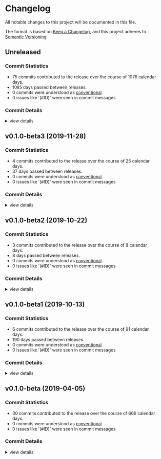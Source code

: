 # Changelog

All notable changes to this project will be documented in this file.

The format is based on [Keep a Changelog](https://keepachangelog.com/en/1.0.0/),
and this project adheres to [Semantic Versioning](https://semver.org/spec/v2.0.0.html).

## Unreleased

### Commit Statistics

<csr-read-only-do-not-edit/>

 - 75 commits contributed to the release over the course of 1076 calendar days.
 - 1085 days passed between releases.
 - 0 commits were understood as [conventional](https://www.conventionalcommits.org).
 - 0 issues like '(#ID)' were seen in commit messages

### Commit Details

<csr-read-only-do-not-edit/>

<details><summary>view details</summary>

 * **Uncategorized**
    - Add tokio as a public crate for easier library importing ([`3f9862b`](https://github.com/hid-io/hid-io-core/commit/3f9862b8d3429142658fbdbe1b885894a5cd9ceb))
    - Adding hid-io-client ([`77e5bd6`](https://github.com/hid-io/hid-io-core/commit/77e5bd6aa17a417939fec4bfba5f8ad2f6ee7ac5))
    - Fixes for PixelSetting and DirectSet capnp rpc ([`5394d79`](https://github.com/hid-io/hid-io-core/commit/5394d79da0b9fbc4a56bc104ca468e992be1241e))
    - Adding pixelSet and pixelSetting to capnp api ([`c742cf7`](https://github.com/hid-io/hid-io-core/commit/c742cf73c7de7f835318b25578fdd9dd741f1792))
    - Add pixel tool commands ([`980dc13`](https://github.com/hid-io/hid-io-core/commit/980dc138656b30f3707421b9478fed409fa54bf4))
    - Fixing clippy warnings ([`679d47d`](https://github.com/hid-io/hid-io-core/commit/679d47dd81a3cdd5b0fe9819b150a20022cf32e5))
    - Update capnproto schema to better describe manufacturing commands ([`486d854`](https://github.com/hid-io/hid-io-core/commit/486d854936b8fc2e51b5c4d50bce9e3b3760abde))
    - Add basic manufacturing test tooling ([`70020ee`](https://github.com/hid-io/hid-io-core/commit/70020eeb5d3b9597d04027b4c030fde627eff8f4))
    - Adding basic pixelSetting and pixelSet protos ([`25f5bf3`](https://github.com/hid-io/hid-io-core/commit/25f5bf3976645936d019024d83d4f4b4f5256a6e))
    - Add h0021(pixelset) h0026(directset) and update manufacturing commands ([`9eee16d`](https://github.com/hid-io/hid-io-core/commit/9eee16da20dd2be07fd83507d229da7124c45419))
    - Add h0030_openurl and CommandInterface for modules ([`69aee41`](https://github.com/hid-io/hid-io-core/commit/69aee411e1f0daf0e1f58b601a9696c49c8ce18a))
    - Add capnproto api for h0002_test and h0000_supported_ids ([`2979ac6`](https://github.com/hid-io/hid-io-core/commit/2979ac6adbe35213e41247545e7aa48d69407b8c))
    - Renaming defmt-impl feature to defmt ([`4f85e19`](https://github.com/hid-io/hid-io-core/commit/4f85e19aa908e7698a0962051f212e068900fc8c))
    - Switching to maintained memmap2 ([`8bab0ca`](https://github.com/hid-io/hid-io-core/commit/8bab0ca65d90851a3e27cdcbfd239f8f914cd49e))
    - Increment patch ([`6db862b`](https://github.com/hid-io/hid-io-core/commit/6db862b53552d417bb875d69de9eff422264eed7))
    - Fix tempfile usage so we no longer need the world_accessible patches ([`553a585`](https://github.com/hid-io/hid-io-core/commit/553a58557f5677fc55d19ee2867414a5dd7f5023))
    - Nightly clippy issues ([`bf655ee`](https://github.com/hid-io/hid-io-core/commit/bf655ee743dbb0b7033bbaf21343beb3e5024e89))
    - Updating linux dependencies to the latest versions ([`08e975d`](https://github.com/hid-io/hid-io-core/commit/08e975d360d50524e56cc2eb249cc3bfedf74993))
    - Fix clippy and build warnings ([`6f0ad47`](https://github.com/hid-io/hid-io-core/commit/6f0ad470ca2fb8342f7febb4cdc395bc1c38c689))
    - Remove bincode-core and serde dependencies ([`8d18fe9`](https://github.com/hid-io/hid-io-core/commit/8d18fe9809e7c3abdf6c1aa8812c20be893808f6))
    - Fixing test case issue with heapless ([`d34ef8c`](https://github.com/hid-io/hid-io-core/commit/d34ef8c1a76bb8846df41ca9969e8daab50e2e7b))
    - Adding basic defmt support to hid-io-protocol ([`c074bdb`](https://github.com/hid-io/hid-io-core/commit/c074bdbb73fe55a1a44d3c690df11883453d809c))
    - Updating to heapless 0.7 ([`674e724`](https://github.com/hid-io/hid-io-core/commit/674e724ae182af6c0d99f8012f1b4d489cced3df))
    - Adding versioning to hid-io-protocol ([`589db1e`](https://github.com/hid-io/hid-io-core/commit/589db1e80208dba0599149ab7f3283ce0b49d041))
    - Adding manufacturing-test support to examples ([`3213ebe`](https://github.com/hid-io/hid-io-core/commit/3213ebee96b1686272fff4f06c735baf9e2d2e04))
    - Fixing clippy errors ([`4d5e4d7`](https://github.com/hid-io/hid-io-core/commit/4d5e4d73daa6e2de08ff0378fe82f5b87701cd93))
    - Adding h0051 manufacturing test result ([`c8ce11c`](https://github.com/hid-io/hid-io-core/commit/c8ce11c6a5f9de8c4788e569b35945ccb85d522e))
    - Fixing h0030 and h0034 terminal commands ([`d58af7e`](https://github.com/hid-io/hid-io-core/commit/d58af7edb1081fed8ee3bb27876191b389258120))
    - More bring-up with hid-io-kibohd ([`e9c2cf3`](https://github.com/hid-io/hid-io-core/commit/e9c2cf38eae556a736203b8450633a0826d3b23f))
    - Fixing Sync packets ([`b83f996`](https://github.com/hid-io/hid-io-core/commit/b83f9960bd52eb0fbb4e31acaf66296fd2b6d72c))
    - More cleanup from hid-io-protocol integration ([`166ef4b`](https://github.com/hid-io/hid-io-core/commit/166ef4bf6fa93647484438c9d66224045a8825c4))
    - Integrated h0031 and h0034 into hid-io-core ([`32956aa`](https://github.com/hid-io/hid-io-core/commit/32956aadcec61588a433a03e5173406a21f7cf38))
    - Integrating more hid-io-protocol into hid-io-core ([`ef15ee1`](https://github.com/hid-io/hid-io-core/commit/ef15ee1cb1ce8b66b68cd0eea89999b869399d98))
    - Adding more hid-io commands ([`d835b13`](https://github.com/hid-io/hid-io-core/commit/d835b13ed0bb3645c7a0c3db6691dc88c42abddb))
    - Adding h0050 and integrating h0001 and h0005 in to hid-io-core ([`c24a6ef`](https://github.com/hid-io/hid-io-core/commit/c24a6ef27a213fc4cdf11a95f494cacaba0a2691))
    - Initial integration of hid-io-protocol into hid-io-core ([`36b62e4`](https://github.com/hid-io/hid-io-core/commit/36b62e4292e3e605f80a558d9e372befe0fe1001))
    - Adding split buffer processing ([`ebde1c1`](https://github.com/hid-io/hid-io-core/commit/ebde1c15a66ca3570413ddbff7f30a9fc058ca25))
    - Splitting out hid-io-protocol into it's own crate ([`46503de`](https://github.com/hid-io/hid-io-core/commit/46503de936dded5cfe6816637d286a1f47ad864a))
    - More tools and hid-io command work ([`192444e`](https://github.com/hid-io/hid-io-core/commit/192444e2f3c164ae268f5fbdbdcf30a21ebe0041))
    - Adding Terminal hid-io packet as a generic supported id ([`d0baab1`](https://github.com/hid-io/hid-io-core/commit/d0baab1355bd40ba24dd22364eb1c8e98a4575c8))
    - Small typo in Windows deps ([`543c5ce`](https://github.com/hid-io/hid-io-core/commit/543c5ce3aee62457277b0455161b61153533e0b7))
    - Adding library entry point ([`96567e4`](https://github.com/hid-io/hid-io-core/commit/96567e4350252182185b4d0e1ec9314f2e630f1e))
    - Adding optional features for hid-io ([`90eda51`](https://github.com/hid-io/hid-io-core/commit/90eda5100569e71ec9856ea36b16621532824388))
    - Fix new clippy warnings ([`b0d2b51`](https://github.com/hid-io/hid-io-core/commit/b0d2b51549eb12a4f6ef22da1fa921a4ec8e0584))
    - Updating GitHub Actions dependencies for Wayland ([`d37abb8`](https://github.com/hid-io/hid-io-core/commit/d37abb8ae5c9b9daf3050a05c39292887b51600f))
    - Updating Windows build ([`f3d410f`](https://github.com/hid-io/hid-io-core/commit/f3d410f8959390355a9a993ef5eeb707d1c454a4))
    - Adding Wayland UTF-8 typing support ([`f897ff2`](https://github.com/hid-io/hid-io-core/commit/f897ff2a8484a358308fcdc83f6585642e633b67))
    - Adding device info capnproto api ([`ab29e66`](https://github.com/hid-io/hid-io-core/commit/ab29e66de5033451c9460a8ec384050bff86a04c))
    - Fixes repeated UTF-8 emoji bug in macOS ([`372f9f7`](https://github.com/hid-io/hid-io-core/commit/372f9f7541263cd5a8d07e80018eb6658733187b))
    - Update Unicode support for macOS ([`9749bf6`](https://github.com/hid-io/hid-io-core/commit/9749bf64ec88e1c0375432846a0d67cd20a4c0dd))
    - Converting hidapi to use read_timeout() instead of polling read() ([`a689ac7`](https://github.com/hid-io/hid-io-core/commit/a689ac7d33c909630adaafc49a920439204b526b))
    - Adding info API to daemon node ([`149d4ea`](https://github.com/hid-io/hid-io-core/commit/149d4ea93d646b46e37f77007a5b4f82ae448e4c))
    - Adding manufacturingTest command ([`e7b07d2`](https://github.com/hid-io/hid-io-core/commit/e7b07d2f07dbb2b84bf8a8df68f3d4e236f17fd4))
    - Adding unicode_string and unicode_key capnproto api functions ([`e46205b`](https://github.com/hid-io/hid-io-core/commit/e46205bc146d90e5084a5a994e860e43d90291f7))
    - Refactor of unicode module ([`8f2d59d`](https://github.com/hid-io/hid-io-core/commit/8f2d59d5db494c51662982d9d648c34872f882e7))
    - Adding daemonnode skeleton ([`7a05065`](https://github.com/hid-io/hid-io-core/commit/7a0506532d249cdce5aa65552dae8d080aaef623))
    - Adding compilation toggles for Linux specific features ([`af16a4c`](https://github.com/hid-io/hid-io-core/commit/af16a4cfec4abfc8ea37c0dfe75929bcb92e8839))
    - CLI subscriptions now working again after async refactor ([`275b82d`](https://github.com/hid-io/hid-io-core/commit/275b82d9f0f26e6297b973a8a7bac54006e8a818))
    - Fixing nodes subscriptions ([`8fa3a87`](https://github.com/hid-io/hid-io-core/commit/8fa3a87c90fabe3b14ee8a455943a5eeed74555d))
    - Renaming HIDIO to HidIo in capnproto schemas ([`1acf3c0`](https://github.com/hid-io/hid-io-core/commit/1acf3c08fa1a1d2f859c9088845908992ea1b182))
    - More tokio 0.3 fixes ([`a6a545f`](https://github.com/hid-io/hid-io-core/commit/a6a545f9df42d20bd582b676502af783ba62d277))
    - Updating more cargo packages ([`754b8bf`](https://github.com/hid-io/hid-io-core/commit/754b8bfcd6b6834bc8d62fe24c8461a1b4d7486a))
    - RpcSystem abort now working correctly ([`fbb09e3`](https://github.com/hid-io/hid-io-core/commit/fbb09e3d3c6639793066c819d86cfcd045d00d14))
    - Upgrading to tokio 0.3 ([`43cdbd4`](https://github.com/hid-io/hid-io-core/commit/43cdbd4c720f5cdd66f43cada0eedf39bdca487b))
    - Github actions fixes for Linux ([`cba9d60`](https://github.com/hid-io/hid-io-core/commit/cba9d60d0cbbaaca5dc5c9781a86d7dccdd0dfa4))
    - Added working uhid nkro and 6kro keyboard tests ([`8ec7ae2`](https://github.com/hid-io/hid-io-core/commit/8ec7ae2b0e9fecbc901f41e82a1ebe7d1d72ac2f))
    - Basic evdev monitoring (keyboard hid only) is working ([`85b551c`](https://github.com/hid-io/hid-io-core/commit/85b551c5d08b0b87edd480b414acdfdbbfbe94a3))
    - Initial vhid and evdev work on Linux ([`47fd4c4`](https://github.com/hid-io/hid-io-core/commit/47fd4c4af6fc0b6a9dfae66c4a9c0bdf4df18425))
    - Major refactor ([`79901f5`](https://github.com/hid-io/hid-io-core/commit/79901f53a55ebf9ea80ae60f5f027dc5aeed3c26))
    - Adding sleep mode and Non-Acked packets to HID-IO spec ([`e5a2145`](https://github.com/hid-io/hid-io-core/commit/e5a214538a331b4f2cdc2fa319329a65c131ff57))
    - Fixing clippy errors ([`85e46a7`](https://github.com/hid-io/hid-io-core/commit/85e46a7bcb481bade9855407a29382a74db7632e))
    - Fixes some disconnection crashes ([`6e25561`](https://github.com/hid-io/hid-io-core/commit/6e25561be942b64abb357a70fb47dafc8084becf))
    - Decreasing scan delay ([`dede17a`](https://github.com/hid-io/hid-io-core/commit/dede17a85eef57d57f4c12b10d604b56f8c99b99))
    - Adding re-connecting debug terminal support ([`95b1e53`](https://github.com/hid-io/hid-io-core/commit/95b1e538f8ee4e2b58cb99ca104a335afe9e086c))
    - Cleaning up non-logged messages ([`a7171cb`](https://github.com/hid-io/hid-io-core/commit/a7171cb1dc022bcded41991d8813e5d8e5fd4704))
</details>

## v0.1.0-beta3 (2019-11-28)

### Commit Statistics

<csr-read-only-do-not-edit/>

 - 4 commits contributed to the release over the course of 25 calendar days.
 - 37 days passed between releases.
 - 0 commits were understood as [conventional](https://www.conventionalcommits.org).
 - 0 issues like '(#ID)' were seen in commit messages

### Commit Details

<csr-read-only-do-not-edit/>

<details><summary>view details</summary>

 * **Uncategorized**
    - Incrementing to v0.1.0-beta3 ([`55d2e0a`](https://github.com/hid-io/hid-io-core/commit/55d2e0a51cc30758ba93569aac9eff7a5b4e5fb0))
    - Add log files ([`f3505be`](https://github.com/hid-io/hid-io-core/commit/f3505beefcac012f78cc5239d8019f4c4a0976be))
    - Adding on_nodesupdate callback to Python API ([`93abe49`](https://github.com/hid-io/hid-io-core/commit/93abe49d83d529281e30a812cf22c0b8e1702b29))
    - Cleanup and fixes ([`c2efaeb`](https://github.com/hid-io/hid-io-core/commit/c2efaeb437f2dbfd6decef59df2afb61e362d698))
</details>

## v0.1.0-beta2 (2019-10-22)

### Commit Statistics

<csr-read-only-do-not-edit/>

 - 3 commits contributed to the release over the course of 8 calendar days.
 - 8 days passed between releases.
 - 0 commits were understood as [conventional](https://www.conventionalcommits.org).
 - 0 issues like '(#ID)' were seen in commit messages

### Commit Details

<csr-read-only-do-not-edit/>

<details><summary>view details</summary>

 * **Uncategorized**
    - Renaming top-level code sections to hid-io-core ([`74569ba`](https://github.com/hid-io/hid-io-core/commit/74569ba3c5554d436d296a833b03335cfd26b34f))
    - Updating python client library ([`9a6e2d1`](https://github.com/hid-io/hid-io-core/commit/9a6e2d13a04a65cafc37f19649d77434bbcb7924))
    - Adding working tempfile support for unix-like systems ([`26d66f8`](https://github.com/hid-io/hid-io-core/commit/26d66f82c4f8ab2273d74de680b8bf98a8aa6851))
</details>

## v0.1.0-beta1 (2019-10-13)

### Commit Statistics

<csr-read-only-do-not-edit/>

 - 6 commits contributed to the release over the course of 91 calendar days.
 - 190 days passed between releases.
 - 0 commits were understood as [conventional](https://www.conventionalcommits.org).
 - 0 issues like '(#ID)' were seen in commit messages

### Commit Details

<csr-read-only-do-not-edit/>

<details><summary>view details</summary>

 * **Uncategorized**
    - GitHub Actions ([`6a7fa76`](https://github.com/hid-io/hid-io-core/commit/6a7fa76675fb46a548e28d116a270cb8a7022a38))
    - Updating to new authentication scheme ([`3d18c78`](https://github.com/hid-io/hid-io-core/commit/3d18c784b72ecf4ad7502484a5564500b55c6289))
    - Fixing Windows arg bug ([`5460e7b`](https://github.com/hid-io/hid-io-core/commit/5460e7b174cac719630c0e4ce8aa974e54e85e93))
    - Fixing Windows linting errors ([`2a8bfda`](https://github.com/hid-io/hid-io-core/commit/2a8bfda94582d04300161c6af81efafd69c54841))
    - Fixing Linux linter warnings ([`591e811`](https://github.com/hid-io/hid-io-core/commit/591e81168ef6762a12ef043e02811a907e9f0d33))
    - Updating dependencies to work with rust nightlyg ([`b882107`](https://github.com/hid-io/hid-io-core/commit/b882107a4c3a6794cb7675fa5565a24d0d7acfac))
</details>

## v0.1.0-beta (2019-04-05)

### Commit Statistics

<csr-read-only-do-not-edit/>

 - 30 commits contributed to the release over the course of 669 calendar days.
 - 0 commits were understood as [conventional](https://www.conventionalcommits.org).
 - 0 issues like '(#ID)' were seen in commit messages

### Commit Details

<csr-read-only-do-not-edit/>

<details><summary>view details</summary>

 * **Uncategorized**
    - Cargo fmt ([`2ed012f`](https://github.com/hid-io/hid-io-core/commit/2ed012f95f6a5571062e6d6249b2c7d1270d081e))
    - X11 Unicode fixes ([`33aba7b`](https://github.com/hid-io/hid-io-core/commit/33aba7b17843cb02d9ed977d279b7369091dadcd))
    - More stable rpc ([`cdcb5fc`](https://github.com/hid-io/hid-io-core/commit/cdcb5fcd083bbd0c3a47b11b7297877189cca9fa))
    - No more clippy warnings ([`e6c03d1`](https://github.com/hid-io/hid-io-core/commit/e6c03d1915a5e385303bdf1a77d6f37eb922c3cb))
    - More docs ([`37e945a`](https://github.com/hid-io/hid-io-core/commit/37e945ab58b03fd46c3d3929698ac5ae3eb6e656))
    - Update packet id's to match spec ([`247b4a3`](https://github.com/hid-io/hid-io-core/commit/247b4a39732981f29f7f2f8e43df277af1100209))
    - Cleanup ([`10d187d`](https://github.com/hid-io/hid-io-core/commit/10d187d8c23e9a9bb9601f01aacd1b6269318ab7))
    - OSX Unicode support and service ([`6d8c6d8`](https://github.com/hid-io/hid-io-core/commit/6d8c6d8d3f6ab5355eaf978d045e9c1d54f3b97b))
    - Windows service and cross compiling ([`64d1577`](https://github.com/hid-io/hid-io-core/commit/64d157734ce163f93f845d3847e24add5164eb95))
    - The commit ([`695c4cc`](https://github.com/hid-io/hid-io-core/commit/695c4ccd2b70772b29a11c31fd743d6c0cb385cc))
    - Collect node info durring auth ([`0e4ce23`](https://github.com/hid-io/hid-io-core/commit/0e4ce23d3893e0f8f720cccce585ef9def9f4bab))
    - Dynamic nodes list ([`f3daf71`](https://github.com/hid-io/hid-io-core/commit/f3daf7122fc6fc11736e05ff920ea952b14652c7))
    - Node storage & retrieval ([`1703c4a`](https://github.com/hid-io/hid-io-core/commit/1703c4ac2388e060dc1f484c5e5e934a7b62a643))
    - Basic auth stubs ([`3413ef2`](https://github.com/hid-io/hid-io-core/commit/3413ef2bf35ba48073d16d5b0ee756e77616c70c))
    - Add optional TLS encryption ([`1e42f56`](https://github.com/hid-io/hid-io-core/commit/1e42f566111bd17c1880475db71dba00c64dc9d8))
    - Upgrade to 2018 edition ([`2975e13`](https://github.com/hid-io/hid-io-core/commit/2975e13c9c3d945e264aa18c3ad65e81dcd77f49))
    - Create unicode x11 output module ([`f8b61c6`](https://github.com/hid-io/hid-io-core/commit/f8b61c6f574b1807c380902790cdb590f39bcff2))
    - Initial rust rpc server ([`9de2051`](https://github.com/hid-io/hid-io-core/commit/9de2051d064e6a059d77403a9a488c4ebb19e249))
    - Run rustfmt ([`7858e89`](https://github.com/hid-io/hid-io-core/commit/7858e89c3d1eb3272a835c926349afd18b437048))
    - Run rstfmt on the codebase ([`13069e8`](https://github.com/hid-io/hid-io-core/commit/13069e86152bfb4f5dbf5ee05bb8c45c8d6e9895))
    - Fixing compilation errors ([`61eeccf`](https://github.com/hid-io/hid-io-core/commit/61eeccf4111a1d97177252ccf6e93333d76bb108))
    - Missing file ([`025f91f`](https://github.com/hid-io/hid-io-core/commit/025f91fe430f9d95d66d06edaabff190cae6ef7e))
    - Example client/server in Python and initial Cap'n'Proto Schema files ([`37a9966`](https://github.com/hid-io/hid-io-core/commit/37a996697127bd7bf6d2d2ed1382dac2131126e9))
    - Adding basic cli options ([`b3427bf`](https://github.com/hid-io/hid-io-core/commit/b3427bf259a91c84d81c554a5355a921c8b14df8))
    - Adding HID-IO protocol module ([`f0bbe92`](https://github.com/hid-io/hid-io-core/commit/f0bbe9241f2720a078f68c7368e119b3bf351048))
    - Merge branch 'master' of https://github.com/hid-io/hid-io ([`afc44da`](https://github.com/hid-io/hid-io-core/commit/afc44da939defdd9cd1bb20232abf19f29937c5a))
    - Initial serialization of HID-IO packets (including continuation chunking) ([`5e04e99`](https://github.com/hid-io/hid-io-core/commit/5e04e990a82c830bf3234e038e5c6ec4ad060a7f))
    - Adding Travis CI build for Linux and macOS; appveyor for Windows ([`2ca24e2`](https://github.com/hid-io/hid-io-core/commit/2ca24e2b0b1302aaf15b9e757c3f9725b6941b66))
    - Device connect/reconnect code now working ([`bfa3e15`](https://github.com/hid-io/hid-io-core/commit/bfa3e15a05ded3f987fd6f067965741e6741453b))
    - Initial code structure dump ([`d9b2931`](https://github.com/hid-io/hid-io-core/commit/d9b2931f74fdbab7d9ee5ee43356e2fa89754c96))
</details>

